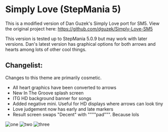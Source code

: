 Simply Love (StepMania 5)
======================

This is a modified version of Dan Guzek's Simply Love port for SM5. View the original project here: https://github.com/dguzek/Simply-Love-SM5

This version is tested up to StepMania 5.0.9 but may work with later versions. Dan's latest version has graphical options for both arrows and hearts among lots of other cool things. 

Changelist:
-----

Changes to this theme are primarily cosmetic.

* All heart graphics have been converted to arrows
* New In The Groove splash screen
* ITG HD background banner for songs
* Added negative mini. Useful for HD displays where arrows can look tiny
* Love judgement now has early and late markers
* Result screen swaps "Decent" with """"pad""". Because lols

![one](http://i.imgur.com/c1GzvKX.jpg)
![two](http://i.imgur.com/fZJckXm.jpg)
![three](http://i.imgur.com/WlXqJrB.jpg)